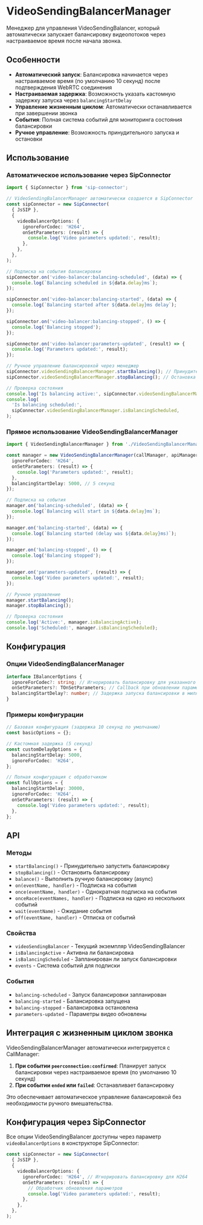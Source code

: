 # VideoSendingBalancerManager

Менеджер для управления VideoSendingBalancer, который автоматически запускает балансировку видеопотоков через настраиваемое время после начала звонка.

## Особенности

- **Автоматический запуск**: Балансировка начинается через настраиваемое время (по умолчанию 10 секунд) после подтверждения WebRTC соединения
- **Настраиваемая задержка**: Возможность указать кастомную задержку запуска через `balancingStartDelay`
- **Управление жизненным циклом**: Автоматически останавливается при завершении звонка
- **События**: Полная система событий для мониторинга состояния балансировки
- **Ручное управление**: Возможность принудительного запуска и остановки

## Использование

### Автоматическое использование через SipConnector

```typescript
import { SipConnector } from 'sip-connector';

// VideoSendingBalancerManager автоматически создается в SipConnector
const sipConnector = new SipConnector(
  { JsSIP },
  {
    videoBalancerOptions: {
      ignoreForCodec: 'H264',
      onSetParameters: (result) => {
        console.log('Video parameters updated:', result);
      },
    },
  },
);

// Подписка на события балансировки
sipConnector.on('video-balancer:balancing-scheduled', (data) => {
  console.log(`Balancing scheduled in ${data.delay}ms`);
});

sipConnector.on('video-balancer:balancing-started', (data) => {
  console.log(`Balancing started after ${data.delay}ms delay`);
});

sipConnector.on('video-balancer:balancing-stopped', () => {
  console.log('Balancing stopped');
});

sipConnector.on('video-balancer:parameters-updated', (result) => {
  console.log('Parameters updated:', result);
});

// Ручное управление балансировкой через менеджер
sipConnector.videoSendingBalancerManager.startBalancing(); // Принудительный запуск
sipConnector.videoSendingBalancerManager.stopBalancing(); // Остановка

// Проверка состояния
console.log('Is balancing active:', sipConnector.videoSendingBalancerManager.isBalancingActive);
console.log(
  'Is balancing scheduled:',
  sipConnector.videoSendingBalancerManager.isBalancingScheduled,
);
```

### Прямое использование VideoSendingBalancerManager

```typescript
import { VideoSendingBalancerManager } from './VideoSendingBalancerManager';

const manager = new VideoSendingBalancerManager(callManager, apiManager, {
  ignoreForCodec: 'H264',
  onSetParameters: (result) => {
    console.log('Parameters updated:', result);
  },
  balancingStartDelay: 5000, // 5 секунд
});

// Подписка на события
manager.on('balancing-scheduled', (data) => {
  console.log(`Balancing will start in ${data.delay}ms`);
});

manager.on('balancing-started', (data) => {
  console.log(`Balancing started (delay was ${data.delay}ms)`);
});

manager.on('balancing-stopped', () => {
  console.log('Balancing stopped');
});

manager.on('parameters-updated', (result) => {
  console.log('Video parameters updated:', result);
});

// Ручное управление
manager.startBalancing();
manager.stopBalancing();

// Проверка состояния
console.log('Active:', manager.isBalancingActive);
console.log('Scheduled:', manager.isBalancingScheduled);
```

## Конфигурация

### Опции VideoSendingBalancerManager

```typescript
interface IBalancerOptions {
  ignoreForCodec?: string; // Игнорировать балансировку для указанного кодека
  onSetParameters?: TOnSetParameters; // Callback при обновлении параметров
  balancingStartDelay?: number; // Задержка запуска балансировки в миллисекундах (по умолчанию 10000)
}
```

### Примеры конфигурации

```typescript
// Базовая конфигурация (задержка 10 секунд по умолчанию)
const basicOptions = {};

// Кастомная задержка (5 секунд)
const customDelayOptions = {
  balancingStartDelay: 5000,
  ignoreForCodec: 'H264',
};

// Полная конфигурация с обработчиком
const fullOptions = {
  balancingStartDelay: 30000,
  ignoreForCodec: 'H264',
  onSetParameters: (result) => {
    console.log('Video parameters updated:', result);
  },
};
```

## API

### Методы

- `startBalancing()` - Принудительно запустить балансировку
- `stopBalancing()` - Остановить балансировку
- `balance()` - Выполнить ручную балансировку (async)
- `on(eventName, handler)` - Подписка на события
- `once(eventName, handler)` - Однократная подписка на события
- `onceRace(eventNames, handler)` - Подписка на одно из нескольких событий
- `wait(eventName)` - Ожидание события
- `off(eventName, handler)` - Отписка от событий

### Свойства

- `videoSendingBalancer` - Текущий экземпляр VideoSendingBalancer
- `isBalancingActive` - Активна ли балансировка
- `isBalancingScheduled` - Запланирован ли запуск балансировки
- `events` - Система событий для подписки

### События

- `balancing-scheduled` - Запуск балансировки запланирован
- `balancing-started` - Балансировка запущена
- `balancing-stopped` - Балансировка остановлена
- `parameters-updated` - Параметры видео обновлены

## Интеграция с жизненным циклом звонка

VideoSendingBalancerManager автоматически интегрируется с CallManager:

1. **При событии `peerconnection:confirmed`**: Планирует запуск балансировки через настраиваемое время (по умолчанию 10 секунд)
2. **При событии `ended` или `failed`**: Останавливает балансировку

Это обеспечивает автоматическое управление балансировкой без необходимости ручного вмешательства.

## Конфигурация через SipConnector

Все опции VideoSendingBalancer доступны через параметр `videoBalancerOptions` в конструкторе SipConnector:

```typescript
const sipConnector = new SipConnector(
  { JsSIP },
  {
    videoBalancerOptions: {
      ignoreForCodec: 'H264', // Игнорировать балансировку для H264
      onSetParameters: (result) => {
        // Обработчик обновления параметров
        console.log('Video parameters updated:', result);
      },
    },
  },
);
```

